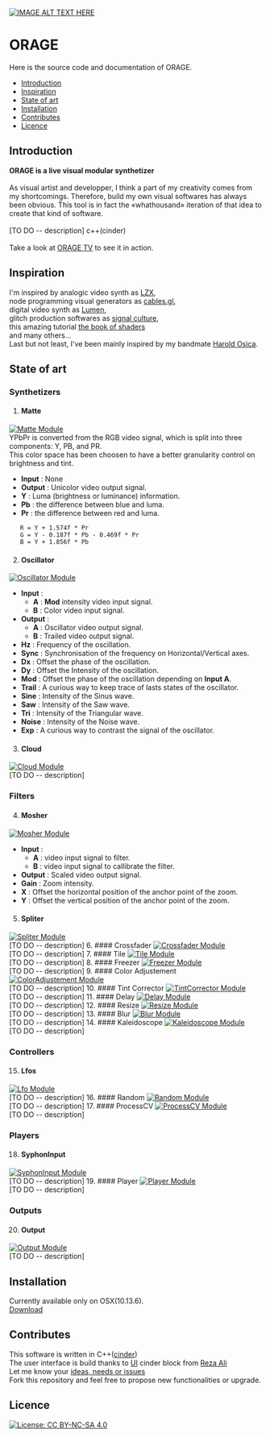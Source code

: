 [![IMAGE ALT TEXT HERE](./doc/pictures/pic.01.jpg)](./doc/pictures/pic.01.jpg)

# ORAGE
Here is the source code and documentation of ORAGE.

* [Introduction](#introduction)
* [Inspiration](#inspiration)
* [State of art](#state-of-art)
* [Installation](#installation)
* [Contributes](#contributes)
* [Licence](#licence)

## Introduction
__ORAGE is a live visual modular synthetizer__</br></br>
As visual artist and developper, I think a part of my creativity comes from my shortcomings. Therefore, build my own visual softwares has always been obvious.
This tool is in fact the «whathousand» iteration of that idea to create that kind of software.
</br></br>
[TO DO -- description] c++(cinder)
</br></br>
Take a look at [ORAGE TV](https://www.youtube.com/channel/UCZ0oXcxj3lE8kQSSsniIZ6w) to see it in action.

## Inspiration
I'm inspired by analogic video synth as [LZX](https://lzxindustries.net/),<br/>
node programming visual generators as [cables.gl](https://cables.gl/home),<br/>digital video synth as [Lumen](https://lumen-app.com/),<br/>
glitch production softwares as [signal culture](http://signalculture.org/),<br/> 
this amazing tutorial [the book of shaders](https://thebookofshaders.com)<br/> and many others... <br/> Last but not least, I've been mainly inspired by my bandmate [Harold Osica](https://www.facebook.com/osicamusic).

## State of art
### Synthetizers 
1. #### Matte 
[![Matte Module](./doc/modules/Matte.jpg)](./doc/modules/Matte.jpg)<br/>
YPbPr is converted from the RGB video signal, which is split into three components: Y, PB, and PR. <br/>This color space has been choosen to have a better granularity control on brightness and tint. <br/>
   - __Input__ : None
   - __Output__ : Unicolor video output signal.
   - __Y__ : Luma (brightness or luminance) information. 
   - __Pb__ : the difference between blue and luma.
   - __Pr__ : the difference between red and luma.
```
   R = Y + 1.574f * Pr
   G = Y - 0.187f * Pb - 0.469f * Pr
   B = Y + 1.856f * Pb
```

2. #### Oscillator
[![Oscillator Module](./doc/modules/Oscillator.jpg)](./doc/modules/Oscillator.jpg)<br/>
   - __Input__ : 
      - __A__ : __Mod__ intensity video input signal.
      - __B__ : Color video input signal.
   - __Output__ : 
      - __A__ : Oscillator video output signal.
      - __B__ : Trailed video output signal.
   - __Hz__ : Frequency of the oscillation.
   - __Sync__ : Synchronisation of the frequency on Horizontal/Vertical axes.
   - __Dx__ : Offset the phase of the oscillation.
   - __Dy__ : Offset the Intensity of the oscillation.
   - __Mod__ : Offset the phase of the oscillation depending on __Input A__.
   - __Trail__ : A curious way to keep trace of lasts states of the oscillator.
   - __Sine__ : Intensity of the Sinus wave.
   - __Saw__ : Intensity of the Saw wave.
   - __Tri__ : Intensity of the Triangular wave.
   - __Noise__ : Intensity of the Noise wave.
   - __Exp__ : A curious way to contrast the signal of the oscillator.
3. #### Cloud
[![Cloud Module](./doc/modules/Cloud.jpg)](./doc/modules/Cloud.jpg)<br/>
[TO DO -- description]

### Filters
4. #### Mosher
[![Mosher Module](./doc/modules/Mosher.jpg)](./doc/modules/Mosher.jpg)<br/>
   - __Input__ : 
      - __A__ : video input signal to filter.
      - __B__ : video input signal to callibrate the filter.
   - __Output__ : Scaled video output signal.
   - __Gain__ : Zoom intensity.
   - __X__ : Offset the horizontal position of the anchor point of the zoom.
   - __Y__ : Offset the vertical position of the anchor point of the zoom.
5. #### Spliter
[![Spliter Module](./doc/modules/Spliter.jpg)](./doc/modules/Spliter.jpg)<br/>
[TO DO -- description]
6. #### Crossfader
[![Crossfader Module](./doc/modules/Crossfader.jpg)](./doc/modules/Crossfader.jpg)<br/>
[TO DO -- description]
7. #### Tile
[![Tile Module](./doc/modules/Tile.jpg)](./doc/modules/Tile.jpg)<br/>
[TO DO -- description]
8. #### Freezer
[![Freezer Module](./doc/modules/Freezer.jpg)](./doc/modules/Freezer.jpg)<br/>
[TO DO -- description]
9. #### Color Adjustement
[![ColorAdjustement Module](./doc/modules/ColorAdjustement.jpg)](./doc/modules/ColorAdjustement.jpg)<br/>
[TO DO -- description]
10. #### Tint Corrector
[![TintCorrector Module](./doc/modules/TintCorrector.jpg)](./doc/modules/TintCorrector.jpg)<br/>
[TO DO -- description]
11. #### Delay
[![Delay Module](./doc/modules/Delay.jpg)](./doc/modules/Delay.jpg)<br/>
[TO DO -- description]
12. #### Resize
[![Resize Module](./doc/modules/Resize.jpg)](./doc/modules/Resize.jpg)<br/>
[TO DO -- description]
13. #### Blur
[![Blur Module](./doc/modules/Blur.jpg)](./doc/modules/Blur.jpg)<br/>
[TO DO -- description]
14. #### Kaleidoscope
[![Kaleidoscope Module](./doc/modules/Kaleidoscope.jpg)](./doc/modules/Kaleidoscope.jpg)<br/>
[TO DO -- description]

### Controllers
15. #### Lfos
[![Lfo Module](./doc/modules/Lfo.jpg)](./doc/modules/Lfo.jpg)<br/>
[TO DO -- description]
16. #### Random
[![Random Module](./doc/modules/Random.jpg)](./doc/modules/Random.jpg)<br/>
[TO DO -- description]
17. #### ProcessCV
[![ProcessCV Module](./doc/modules/ProcessCV.jpg)](./doc/modules/ProcessCV.jpg)<br/>
[TO DO -- description]

### Players
18. #### SyphonInput
[![SyphonInput Module](./doc/modules/SyphonInput.jpg)](./doc/modules/SyphonInput.jpg)<br/>
[TO DO -- description]
19. #### Player
[![Player Module](./doc/modules/Player.jpg)](./doc/modules/Player.jpg)<br/>
[TO DO -- description]

### Outputs
20. #### Output
[![Output Module](./doc/modules/Output.jpg)](./doc/modules/Output.jpg)<br/>
[TO DO -- description]

## Installation
Currently available only on OSX(10.13.6). <br/>
[Download](https://github.com/oogre/ORAGE/raw/master/Orage.app.zip)
## Contributes
This software is written in C++([cinder](https://github.com/cinder/Cinder))<br/>
The user interface is build thanks to [UI](https://github.com/rezaali/Cinder-UI) cinder block from [Reza Ali](https://www.syedrezaali.com/)<br/>
Let me know your [ideas, needs or issues](https://github.com/oogre/ORAGE/issues)<br/>
Fork this repository and feel free to propose new functionalities or upgrade.<br/>
## Licence
[![License: CC BY-NC-SA 4.0](https://img.shields.io/badge/License-CC%20BY--NC--SA%204.0-lightgrey.svg)](https://creativecommons.org/licenses/by-nc-sa/4.0/)
